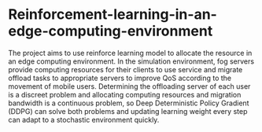# Reinforcement-learning-in-an-edge-computing-environment

The project aims to use reinforce learning model to allocate the resource in an edge computing environment. In the simulation environment, fog servers provide computing resources for their clients to use service and migrate offload tasks to appropriate servers to improve QoS according to the movement of mobile users. Determining the offloading server of each user is a discreet problem and allocating computing resources and migration bandwidth is a continuous problem, so Deep Deterministic Policy Gradient (DDPG) can solve both problems and updating learning weight every step can adapt to a stochastic environment quickly.

